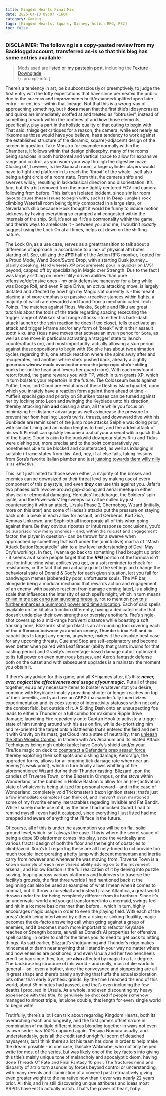 ```yaml
---
title: Kingdom Hearts Final Mix
date: 2025-03-10 09:07 -1600
category: Gaming
tags: [Kingdom Hearts, Square, Disney, Action RPG, PS2]
toc: false
---
```


### DISCLAIMER: The following is a copy-pasted review from my Backloggd account, transferred as-is so that this blog has some entries available

> Mods used are [listed on my pastebin post](https://pastebin.com/DeZ7bxsZ), including the [Texture Downgrade](https://www.nexusmods.com/kingdomheartsfinalmix/mods/148)   
{: .prompt-info }

There’s a tendency in art, be it subconsciously or preemptively, to judge the first entry with the lofty expectations that have since permeated the public due to the success and improvements built/expanded/uplifted upon later entry - or entries - within that lineage. Not that this is a *wrong* way of approaching something, but it **does** mean that the first title’s idiosyncrasies and quirks are immediately scoffed at and treated as “obtrusive”, instead of something to work within the confines of and how those elements, specifically, play a part in the holistic quality of that outing to begin with. That said, things get critiqued for a reason; the camera, while not nearly as irksome as those would have you believe, has a tendency to work against the established structure of the dioramic, square(-adjacent) design of the screen in question. Take Monstro for example: normally within the Chambers, it follows within that design philosophy, many of the rooms being spacious in both horizontal and vertical space to allow for expansive range and control, as you worm your way through the digestive maze. Closing off, however, is the Stomach room, a large cylinder players would have to fight and platform in to reach the ‘throat’ of the whale, itself also being a tight circle of a room state. From this, the camera shifts and swerves wildly, resulting in lackadaisical direction and disorientation. It’s *fine*, but it’s a bit removed from the more tightly centered FOV and camera following from before. This isn’t an isolated incident, since similar room layouts cause these issues to begin with, such as in Deep Jungle’s rock climbing Waterfall room being tightly compacted in a large slate, or Neverland’s ship because Hook thought it would be funny to induce motion sickness by having everything so cramped and congested within the internals of the ship. Still, it’s not as if it’s a commonality within the game, and there’s ways to ameliorate it - between you and me, I wouldn’t *exactly* suggest using the Lock On at all times, helps cut down on the shifting nature.

The Lock On, as a use case, serves as a great transition to talk about a difference of approach in accordance to a lack of physical attributes starting off. See, utilizing the **_RPG_** half of the Action RPG moniker, I opted for a Proud Mode, Wand Boon/Sword Drop, with a starting Dusk journey… plainly speaking, Hard wherein XP procurements pour in quicker on LV51 beyond, capped off by specializing in Magic over Strength. Due to the fact I was largely settling on more utility-driven abilities than pure offensive/defensive ones - my only defensive maneuver for a long while was Dodge Roll, and even Ripple Drive, an *actual* attacking move, is largely dictated and affected by how high my Magic stat currently is - this meant placing a lot more emphasis on passive->reactive stances within fights, a majority of which are rewarded and found from a mechanic called Tech Points. The matches against Tidus, Wakka, Selphie and Riku are great tutorials about the tools of the trade regarding spacing (executing the trigger range of Wakka’s short range attacks into either his back-dash attack launch or the spin reaction he does if too close), tells to activate an attack and trigger i-frame and/or any form of “break” within their assault (both Riku and Tidus have moves that activate an invuln period for Sora, as well as one move in particular activating a ‘stagger’ state to launch counterattacks on), and most importantly, actually allowing a stun period against these oppositions to begin with (Selphie has about two animation cycles regarding this, one attack reaction where she spins away after and recuperates, and another where she’s pushed back, already a slightly generous window made even better once the jump rope she’s holding bonks her on the head and lowers her guard more). With each newfound retort found, the game rewards you with TP, which in turn grants XP, which in turn bolsters your repertoire in the future. The Colosseum bouts against Yuffie, Leon, and Cloud are evolutions of these Destiny Island quartet, upon which you innately have a reaction form against them ahead of time - Yuffie’s spacial gap and priority on Shuriken tosses can be turned against her by locking onto Leon and swinging the Keyblade unto his direction, thereby attacking him **and** causing a stun, all the while you focus on minimizing her distance advantage as well as increase the pressure to prevent her from healing; Leon’s twirls, thrusts, and downward dive with his Gunblade are reminiscent of the jump rope attacks Selphie was doing prior, with similar timing and animation lengths to boot, and the added attack of his swift Fireball can quickly become a tool of your arsenal with a quick flick of the blade; Cloud is akin to the buckwild downpour states Riku and Tidus were dishing out, more precise and to the point comparatively yet nonetheless able to be blocked and counteracted, as well as indulging in suitable i-frame states from this. And, hey, if all else fails, taking lessons from Sora’s favorite Italian plumber and just [jumping towards them willy nilly](https://streamable.com/rybl8x) is as effective. 

This isn’t just limited to those seven either, a majority of the bosses and enemies can be downsized on their threat level by making use of every component of this playstyle, and even ***they*** can use this against you. Jafar’s two phases both revolve around gap-closing and aerial meetup in either physical or elemental damaging, Hercules’ headcharge, the Soldiers’ spin cycle, and the Powerwilds’ leg sweeps can all be nulled by just counteracting it with an attack, Ursula Phase 2, Chernobog, Wizard (initially, more on this later) and some of Hades’s attacks put the pressure on staying back until a break in each allow for assault, and Cerberus, Kurt Zisa, ~~Xemnas~~ Unknown, and Sephiroth all incorporate all of this when going against them. Be they obvious ripostes or intuit response conclusions, you’d be surprised how many enemies - and, within the ruleset and engagement factor, the player in question - can be thrown for a swerve when approached by something that isn’t under the (unintuitive) mantra of “Mash Attack Button Repeatedly” akin to a low level understanding of Devil May Cry’s workings. In fact, I wanna go back to something I had brought up prior - it seems as if some people forget that the **_RPG_** portion of the formula isn’t just for influencing what abilities you get, or a soft reminder to check for resistances, or the fact that you actually go into the settings and change the behavioral state of Donald & Goofy for each given situation, lest you fall for bandwagon memes jabbered by poor, unfortunate souls. The MP bar, alongside being a modular mechanic that rewards action and engagement of an enemy (with passive reaction from damage coming later), is a sliding scale that influences the intensity of each spell’s might, which in turn means [chillin in the back and just launching fireballs](https://streamable.com/y58k1z), not to mention [how this further enhances a Summon’s power and time allocation](https://streamable.com/buzn4m). Each of said spells available on the kit also function differently, having a dedicated niche that doesn’t underplay their own strengths or overplay another’s. Fire’s single-shot covers up to a mid-range hori/verti distance while boasting a soft tracking hone, Blizzard’s shotgun blast is an all-rounding tool covering each of the difference between you and an enemy, Thunder’s box AoE and its capabilities to target any enemy, anywhere, makes it the absolute best case for any upcoming threats, Cure and Stop are self-explanatory and become even better when paired with Leaf Bracer (ability that grants invulns for that casting period) and Gravity’s percentage-based damage output optimized to its full power on even [numerous bosses](https://streamable.com/75sduy), and Aero’s fantastic defense both on the outset and with subsequent upgrades is a mainstay the moment you obtain it. 

If there’s any advice for this game, and all KH games after, it’s this: **_never, *ever,* neglect the effectiveness and usage of your magic._** Put all of these together, equip any necessary items to bolster whatever stat you desire, combine with Keyblade innately providing shorter or longer reaches on top of their benefits, and you have an ARPG that wonderfully incentivizes experimentation and its coexistence of interactivity statuses within not only the combat field, but outside of it. A Sliding Dash onto an unsuspecting foe leads to either a Thunder or a full combo for maximum Ripple Drive damage; launching Fire repeatedly onto Captain Hook to activate a trigger state of him running around with his ass on fire, while de-prioritizing him and re-oriented the target onto a Battleship that’s entered the field and pelt it with Gravity on its mast; get Cloud into a state of neutrality, then [unleash the Stop Wombo Combo](https://streamable.com/o19qj6), in tandem with Ars Arcanum and its related Attack Techniques being nigh unblockable; have Goofy’s shield and/or your Fire/Ice magic on deck to [counteract a Defender’s prep assault force](https://streamable.com/xpzya0), thereby exploiting their soft spots and dishing damage; Aerora/ga, the upgraded forms, allows for an ongoing tick damage rate when near an enemy('s weak point), which in turn finally allows whittling of the aforementioned Wizard during their Thunder casting; Blizzard upon the candles of Traverse Town, or the Blazers in Olympus, or the stove within Wonderland, or the bubbles in Hollow Bastion to allow for an (de-)activation state of whatever is being utilized for personal reward - and in the case of Wonderland, completely void Trickmaster’s baton ignition states; that’s just a few immediate examples I can think of, and I haven’t even mentioned some of my favorite enemy interactables regarding Invisible and Fat Bandit. While I surely made use of it, by the time I had unlocked Guard, I had to remind myself I even had it equipped, since everything I just listed had me prepped and aware of anything that I’ll face in the future.

Of course, all of this is under the assumption you will be on flat, solid ground level, which isn’t always the case. This is where the secret sauce of being a dope 3D platformer comes into play, since the verticality and various fractal design of both the floor and the height of obstacles to climb/avoid. Sora’s kit regarding these are all finely-tuned to not provide too much trouble, incorporating a hefty jump with decent momentum and inertia carry from however and wherever he was moving from. Traverse Town is a known example of each new Shared ability adding on to the movement arsenal, and Hollow Bastion is the full realization of it by delving into puzzle solving, leaping across various platforms and holdovers to traverse the facility’s grounds, the first three worlds I had mentioned back at the beginning can also be used as examples of what I mean when it comes to combat, but I’ll throw a curveball and instead praise Atlantica, a great world thrown under fire for being completely different from its brethren. Since it’s an underwater world and you got transformed into a mermaid, swings feel and hit in a lot more basic manner than before… which in turn, highly encourages magic usage in order to even the playing field. With each of the areas’ depth being intertwined by either a rising or sinking floatility, magic becomes the de-facto answering call when going against a group of enemies, and it becomes much more important to refactor Keyblade reaches or Strength boosts, as well as Donald’s AI properties for offensive spell casting, in order to call for the times you *do* need to get back to hitting things. As said earlier, Blizzard’s shotgunning and Thunder’s reign makes mincemeat of damn near anything that’ll stand in your way no matter where and how enemies are positioned, and even Ursula and her two hencheels aren’t so bad since they, too, are **also** affected by magic to a fair degree. The backtracking structure of this world - and really, most of the world in general - isn’t even a bother, since the conveyance and signposting are all in great shape and there’s barely anything that fluffs the actual exploration bits other than early Synthesis grinds. By the time I reached the end of this world, about 35 minutes had passed, and that’s even including the few deaths I procured in Ursula. As a whole, and even discounting my heavy experience with this title, I’d genuinely be shocked if people somehow managed to almost triple, let alone double, that length for every single world to begin with!

Truthfully, there’s a lot I can talk about regarding Kingdom Hearts, both its overarching reach and longevity, and the first game’s offset nature in combination of multiple different ideas blending together in ways not even its own series has 100% captured again. Tetsuya Nomura usually, and understandably, gets all the credit (and unrightful scorn of detached naysayers), but I think there’s a lot his team has done in order to help make the dream possible - in one case, Daisuke Watanabe, who not only helped write for most of the series, but was likely one of the key factors into giving this title’s mainly unique tone of melancholy and apocalyptic doom, having done Threads Of Fate and Final Fantasy 10 prior. The fractured mind and disparity of a trio torn asunder by forces beyond control or understanding, with many reveals and illumination of a covered past retroactively giving even greater weight to the narrative now than it ever was nearly 22 years prior. All this, and I’m still discovering unique attributes and ideas most ARPGs have yet to actually match. That’s the power of heart, baby.